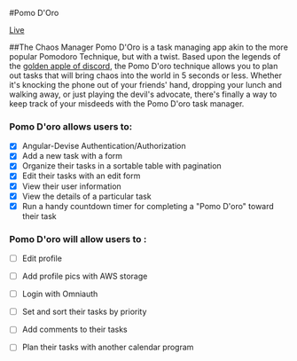 #Pomo D'Oro

[Live][live]

##The Chaos Manager
Pomo D'Oro is a task managing app akin to the more popular Pomodoro Technique, but with a twist.
Based upon the legends of the [golden apple of discord][discord], the Pomo D'oro technique
allows you to plan out tasks that will bring chaos into the world in 5 seconds or less.
Whether it's knocking the phone out of your friends' hand, dropping your lunch and walking away, or
just playing the devil's advocate, there's finally a way to keep track of your misdeeds with the Pomo D'oro task manager.



### Pomo D'oro allows users to:

<!-- This is a Markdown checklist. Use it to keep track of your progress! -->

- [x] Angular-Devise Authentication/Authorization
- [x] Add a new task with a form
- [x] Organize their tasks in a sortable table with pagination
- [x] Edit their tasks with an edit form
- [x] View their user information
- [x] View the details of a particular task
- [x] Run a handy countdown timer for completing a "Pomo D'oro" toward their task

### Pomo D'oro will allow users to :
- [ ] Edit profile
- [ ] Add profile pics with AWS storage
- [ ] Login with Omniauth
- [ ] Set and sort their tasks by priority
- [ ] Add comments to their tasks
- [ ] Plan their tasks with another calendar program


[discord]: https://en.wikipedia.org/wiki/Apple_of_Discord
[live]: http://www.pomodoro.top
